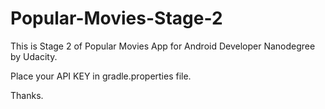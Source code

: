 # Popular-Movies-Stage-2
This is Stage 2 of Popular Movies App for Android Developer Nanodegree by Udacity.

Place your API KEY in gradle.properties file.

Thanks.
